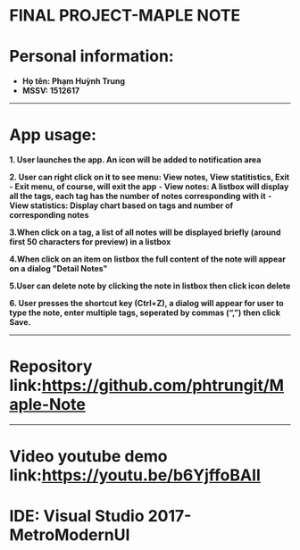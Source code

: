 # **FINAL PROJECT-MAPLE NOTE**

# Personal information:
* **Họ tên: Phạm Huỳnh Trung**
* **MSSV: 1512617**
----
# App usage:
**1. User launches the app. An icon  will be added to notification area**

**2. User can right click on it to see menu: View notes, View statitistics, Exit**
**- Exit menu, of course, will exit the app**
**- View notes: A listbox will display all the tags, each tag has the number of notes corresponding with it**
**- View statistics: Display chart based on tags and number of corresponding notes**

**3.When click on a tag, a list of all notes will be displayed briefly (around first 50 characters for preview) in a listbox**

**4.When click on an item on listbox the full content of the note will appear on a dialog "Detail Notes"**

**5.User can delete note by clicking the note in listbox then click icon delete**

**6. User presses the shortcut key (Ctrl+Z), a dialog will appear for user to type the note, enter multiple tags, seperated by commas (“,”) then click Save.**

----
# Repository link:<https://github.com/phtrungit/Maple-Note>
----
# Video youtube demo link:<https://youtu.be/b6YjffoBAII>

# IDE: Visual Studio 2017-MetroModernUI